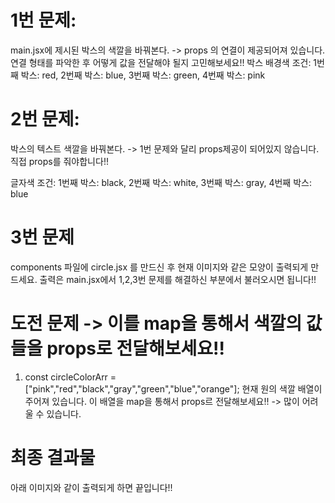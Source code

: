 # 1번 문제: 
main.jsx에 제시된 박스의 색깔을 바꿔본다. 
-> props 의 연결이 제공되어져 있습니다. 연결 형태를 파악한 후 어떻게 값을 전달해야 될지 고민해보세요!!
박스 배경색 조건: 1번째 박스: red, 2번째 박스: blue, 3번째 박스: green, 4번째 박스: pink

 
# 2번 문제: 
박스의 텍스트 색깔을 바꿔본다.
-> 1번 문제와 달리 props제공이 되어있지 않습니다. 직접 props를 줘야합니다!!

글자색 조건: 1번째 박스: black, 2번째 박스: white, 3번째 박스: gray, 4번째 박스: blue


# 3번 문제
components 파일에 circle.jsx 를 만드신 후 현재 이미지와 같은 모양이 출력되게 만드세요. 
출력은 main.jsx에서 1,2,3번 문제를 해결하신 부분에서 불러오시면 됩니다!!



# 도전 문제 -> 이를 map을 통해서 색깔의 값들을 props로 전달해보세요!!
1. const circleColorArr = ["pink","red","black","gray","green","blue","orange"]; 
현재 원의 색깔 배열이 주어져 있습니다. 이 배열을 map을 통해서 props르 전달해보세요!!
-> 많이 어려울 수 있습니다. 



# 최종 결과물 
아래 이미지와 같이 출력되게 하면 끝입니다!!